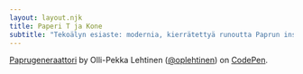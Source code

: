 ```yaml
---
layout: layout.njk
title: Paperi T ja Kone
subtitle: "Tekoälyn esiaste: modernia, kierrätettyä runoutta Paprun inspiroimana."
---
```

<p data-height="1151" data-theme-id="light" data-slug-hash="jvNvbN" data-default-tab="result" data-user="oplehtinen" data-pen-title="Paprugeneraattori" class="codepen"> <a href="https://codepen.io/oplehtinen/pen/jvNvbN/">Paprugeneraattori</a> by Olli-Pekka Lehtinen (<a href="https://codepen.io/oplehtinen">@oplehtinen</a>) on <a href="https://codepen.io">CodePen</a>.</p>
<script async src="https://static.codepen.io/assets/embed/ei.js"></script>